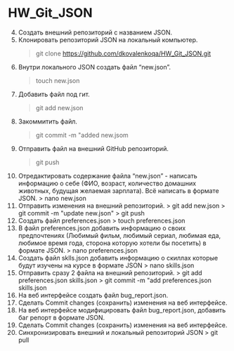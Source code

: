 # HW_Git_JSON

 4. Создать внешний репозиторий c названием JSON.
 5. Клонировать репозиторий JSON на локальный компьютер.
    > git clone https://github.com/dkovalenkoqa/HW_Git_JSON.git
 6. Внутри локального JSON создать файл “new.json”.
    > touch new.json
 7. Добавить файл под гит.
    > git add new.json
 8. Закоммитить файл.
    > git commit -m "added new.jsom
 9. Отправить файл на внешний GitHub репозиторий.
    > git push
 10. Отредактировать содержание файла “new.json” - написать информацию о себе (ФИО, возраст, количество домашних животных, будущая желаемая зарплата). Всё написать в формате JSON.
    > nano new.json
 11. Отправить изменения на внешний репозиторий.
    > git add new.json
    > git commit -m "update new.json"
    > git push
 12. Создать файл preferences.json
    > touch preferences.json
 13. В файл preferences.json добавить информацию о своих предпочтениях (Любимый фильм, любимый сериал, любимая еда, любимое время года, сторона которую хотели бы посетить) в формате JSON.
    > nano preferences.json
 14. Создать файл sklls.json добавить информацию о скиллах которые будут изучены на курсе в формате JSON
    > nano skills.json
 15. Отправить сразу 2 файла на внешний репозиторий.
    > git add preferences.json skills.json
    > git commit -m "add preferences.json skills.json
 16. На веб интерфейсе создать файл bug_report.json.
 17. Сделать Commit changes (сохранить) изменения на веб интерфейсе.
 18. На веб интерфейсе модифицировать файл bug_report.json, добавить баг репорт в формате JSON.
 19. Сделать Commit changes (сохранить) изменения на веб интерфейсе.
 20. Синхронизировать внешний и локальный репозиторий JSON
    > git pull

